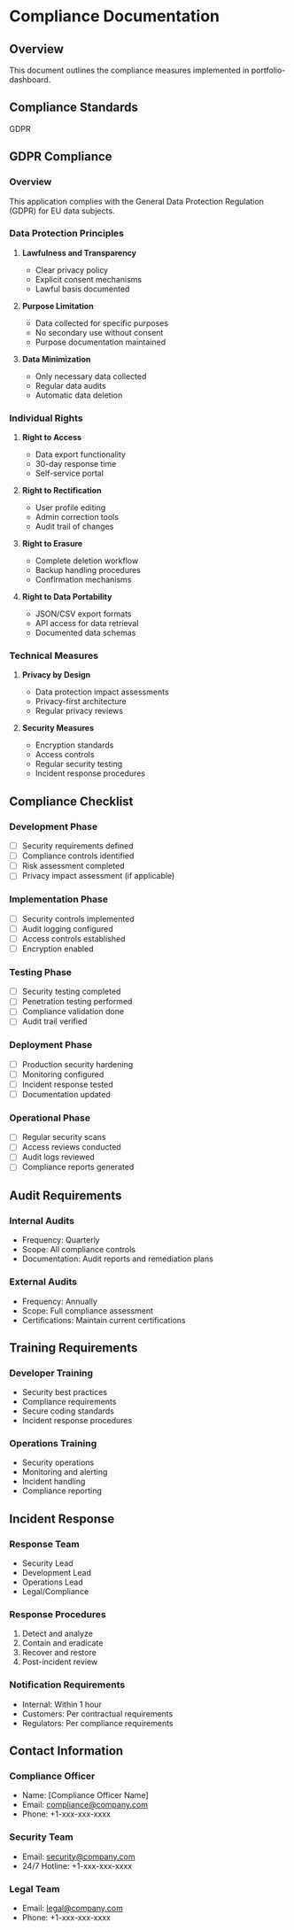 # Compliance Documentation

## Overview
This document outlines the compliance measures implemented in portfolio-dashboard.

## Compliance Standards
GDPR

## GDPR Compliance

### Overview
This application complies with the General Data Protection Regulation (GDPR) for EU data subjects.

### Data Protection Principles
1. **Lawfulness and Transparency**
   - Clear privacy policy
   - Explicit consent mechanisms
   - Lawful basis documented

2. **Purpose Limitation**
   - Data collected for specific purposes
   - No secondary use without consent
   - Purpose documentation maintained

3. **Data Minimization**
   - Only necessary data collected
   - Regular data audits
   - Automatic data deletion

### Individual Rights
1. **Right to Access**
   - Data export functionality
   - 30-day response time
   - Self-service portal

2. **Right to Rectification**
   - User profile editing
   - Admin correction tools
   - Audit trail of changes

3. **Right to Erasure**
   - Complete deletion workflow
   - Backup handling procedures
   - Confirmation mechanisms

4. **Right to Data Portability**
   - JSON/CSV export formats
   - API access for data retrieval
   - Documented data schemas

### Technical Measures
1. **Privacy by Design**
   - Data protection impact assessments
   - Privacy-first architecture
   - Regular privacy reviews

2. **Security Measures**
   - Encryption standards
   - Access controls
   - Regular security testing
   - Incident response procedures

## Compliance Checklist

### Development Phase
- [ ] Security requirements defined
- [ ] Compliance controls identified
- [ ] Risk assessment completed
- [ ] Privacy impact assessment (if applicable)

### Implementation Phase
- [ ] Security controls implemented
- [ ] Audit logging configured
- [ ] Access controls established
- [ ] Encryption enabled

### Testing Phase
- [ ] Security testing completed
- [ ] Penetration testing performed
- [ ] Compliance validation done
- [ ] Audit trail verified

### Deployment Phase
- [ ] Production security hardening
- [ ] Monitoring configured
- [ ] Incident response tested
- [ ] Documentation updated

### Operational Phase
- [ ] Regular security scans
- [ ] Access reviews conducted
- [ ] Audit logs reviewed
- [ ] Compliance reports generated

## Audit Requirements

### Internal Audits
- Frequency: Quarterly
- Scope: All compliance controls
- Documentation: Audit reports and remediation plans

### External Audits
- Frequency: Annually
- Scope: Full compliance assessment
- Certifications: Maintain current certifications

## Training Requirements

### Developer Training
- Security best practices
- Compliance requirements
- Secure coding standards
- Incident response procedures

### Operations Training
- Security operations
- Monitoring and alerting
- Incident handling
- Compliance reporting

## Incident Response

### Response Team
- Security Lead
- Development Lead
- Operations Lead
- Legal/Compliance

### Response Procedures
1. Detect and analyze
2. Contain and eradicate
3. Recover and restore
4. Post-incident review

### Notification Requirements
- Internal: Within 1 hour
- Customers: Per contractual requirements
- Regulators: Per compliance requirements

## Contact Information

### Compliance Officer
- Name: [Compliance Officer Name]
- Email: compliance@company.com
- Phone: +1-xxx-xxx-xxxx

### Security Team
- Email: security@company.com
- 24/7 Hotline: +1-xxx-xxx-xxxx

### Legal Team
- Email: legal@company.com
- Phone: +1-xxx-xxx-xxxx
